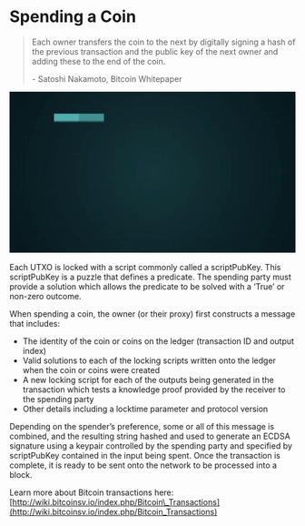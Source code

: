 # Spending a Coin

> Each owner transfers the coin to the next by digitally signing a hash of the previous transaction and the public key of the next owner and adding these to the end of the coin.
>
> \- Satoshi Nakamoto, Bitcoin Whitepaper

![](<../.gitbook/assets/Theory - Transactions - Spending a Coin.gif>)

Each UTXO is locked with a script commonly called a scriptPubKey. This scriptPubKey is a puzzle that defines a predicate. The spending party must provide a solution which allows the predicate to be solved with a ‘True’ or non-zero outcome.

When spending a coin, the owner (or their proxy) first constructs a message that includes:

* The identity of the coin or coins on the ledger (transaction ID and output index)
* Valid solutions to each of the locking scripts written onto the ledger when the coin or coins were created
* A new locking script for each of the outputs being generated in the transaction which tests a knowledge proof provided by the receiver to the spending party
* Other details including a locktime parameter and protocol version

Depending on the spender’s preference, some or all of this message is combined, and the resulting string hashed and used to generate an ECDSA signature using a keypair controlled by the spending party and specified by scriptPubKey contained in the input being spent. Once the transaction is complete, it is ready to be sent onto the network to be processed into a block.

Learn more about Bitcoin transactions here: [http://wiki.bitcoinsv.io/index.php/Bitcoin\_Transactions](http://wiki.bitcoinsv.io/index.php/Bitcoin_Transactions)
